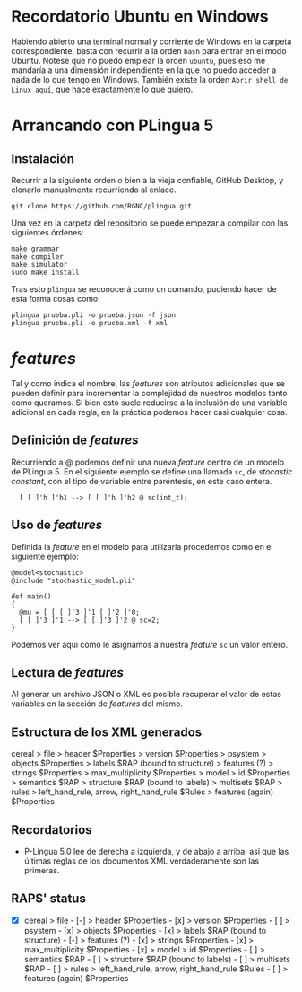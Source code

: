 # Recordatorio Ubuntu en Windows
Habiendo abierto una terminal normal y corriente de Windows en la carpeta correspondiente, basta con recurrir a la orden `bash` para entrar en el modo Ubuntu. Nótese que no puedo emplear la orden `ubuntu`, pues eso me mandaría a una dimensión independiente en la que no puedo acceder a nada de lo que tengo en Windows. También existe la orden `Abrir shell de Linux aquí`, que hace exactamente lo que quiero.

# Arrancando con PLingua 5

## Instalación
Recurrir a la siguiente orden o bien a la vieja confiable, GitHub Desktop, y clonarlo manualmente recurriendo al enlace.
```
git clone https://github.com/RGNC/plingua.git
```

Una vez en la carpeta del repositorio se puede empezar a compilar con las siguientes órdenes:
```
make grammar
make compiler
make simulator
sudo make install
```

Tras esto `plingua` se reconocerá como un comando, pudiendo hacer de esta forma cosas como:

```
plingua prueba.pli -o prueba.json -f json
plingua prueba.pli -o prueba.xml -f xml

```

# *features*
Tal y como indica el nombre, las *features* son atributos adicionales que se pueden definir para incrementar la complejidad de nuestros modelos tanto como queramos. Si bien esto suele reducirse a la inclusión de una variable adicional en cada regla, en la práctica podemos hacer casi cualquier cosa.

## Definición de *features*
Recurriendo a @ podemos definir una nueva *feature* dentro de un modelo de PLingua 5. En el siguiente ejemplo se define una llamada `sc`, de *stocastic constant*, con el tipo de variable entre paréntesis, en este caso entera.
```
  [ [ ]'h ]'h1 --> [ [ ]'h ]'h2 @ sc(int_t);
```

## Uso de *features*
Definida la *feature* en el modelo para utilizarla procedemos como en el siguiente ejemplo:
```
@model<stochastic>
@include "stochastic_model.pli"

def main()
{
  @mu = [ [ [ ]'3 ]'1 [ ]'2 ]'0;
  [ [ ]'3 ]'1 --> [ [ ]'3 ]'2 @ sc=2;
}
```
Podemos ver aquí cómo le asignamos a nuestra *feature* `sc` un valor entero. 

## Lectura de *features*
Al generar un archivo JSON o XML es posible recuperar el valor de estas variables en la sección de *features* del mismo.

## Estructura de los XML generados
cereal > file
              > header $Properties
              > version $Properties
              > psystem
                        > objects $Properties
                        > labels $RAP (bound to structure)
                        > features (?)
                        > strings $Properties
                        > max_multiplicity $Properties
                        > model > id $Properties
                        > semantics $RAP
                        > structure $RAP (bound to labels)
                        > multisets $RAP
                        > rules > left_hand_rule, arrow, right_hand_rule $Rules
                        > features (again) $Properties

## Recordatorios
- P-Lingua 5.0 lee de derecha a izquierda, y de abajo a arriba, así que las últimas reglas de los documentos XML verdaderamente son las primeras.
## RAPS' status
- [x] cereal > file
              - [-] > header $Properties
              - [x] > version $Properties
              - [ ] > psystem
                        - [x] > objects $Properties
                        - [x] > labels $RAP (bound to structure)
                        - [-] > features (?)
                        - [x] > strings $Properties
                        - [x] > max_multiplicity $Properties
                        - [x] > model > id $Properties
                        - [ ] > semantics $RAP
                        - [ ] > structure $RAP (bound to labels)
                        - [ ] > multisets $RAP
                        - [ ] > rules > left_hand_rule, arrow, right_hand_rule $Rules
                        - [ ] > features (again) $Properties
